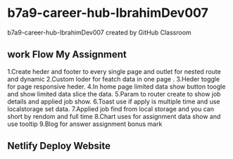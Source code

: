 # b7a9-career-hub-IbrahimDev007

b7a9-career-hub-IbrahimDev007 created by GitHub Classroom

## work Flow My Assignment

1.Create heder and footer to every single page and outlet for nested route and dynamic
2.Custom loder for featch data in one page .
3.Heder toggle for page responsive heder.
4.In home page limited data show button toogle and show limited data slice the data.
5.Param to router create to show job details and applied job show.
6.Toast use if apply is multiple time and use localstorage set data.
7.Applied job find from local storage and you can short by rendom and full time
8.Chart uses for assignment data show and use tooltip
9.Blog for answer assignment bonus mark

## Netlify Deploy Website
